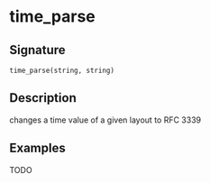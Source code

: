# time_parse

## Signature

`time_parse(string, string)`

## Description

changes a time value of a given layout to RFC 3339

## Examples

TODO
